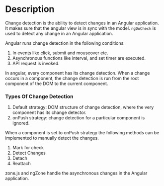 # Description

Change detection is the ability to detect changes in an Angular application. It makes sure that the angular view is in sync with the model. `ngDoCheck` is used to detect any change in an Angular application.

Angular runs change detection in the following conditions:

1. In events like click, submit and mouseover etc.
2. Asynchronous functions like interval, and set timer are executed.
3. API request is invoked.

In angular, every component has its change detection. When a change occurs in a component, the change detection is run from the root component of the DOM to the current component.

### Types Of Change Detection

1. Default strategy: DOM structure of change detection, where the very component has its change detector.
2. onPush strategy: change detection for a particular component is ignored.

When a component is set to onPush strategy the following methods can be implemented to manually detect the changes.

1. Mark for check
2. Detect Changes
3. Detach
4. Reattach


zone.js and ngZone handle the asynchronous changes in the Angular application.







